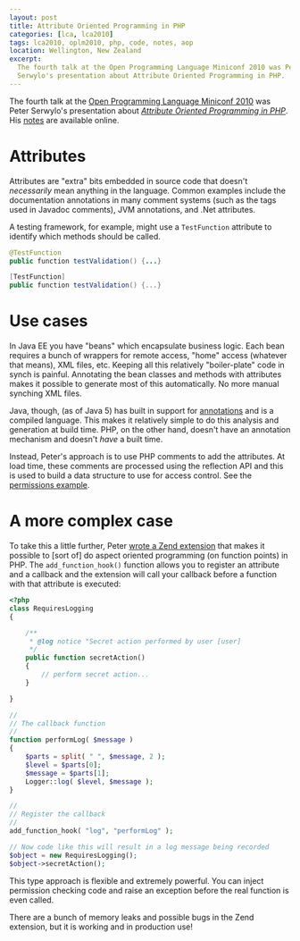 ```yaml
---
layout: post
title: Attribute Oriented Programming in PHP
categories: [lca, lca2010]
tags: lca2010, oplm2010, php, code, notes, aop
location: Wellington, New Zealand
excerpt: 
  The fourth talk at the Open Programming Language Miniconf 2010 was Peter
  Serwylo's presentation about Attribute Oriented Programming in PHP.
---
```


The fourth talk at the [Open Programming Language Miniconf 2010][oplm2010] was
Peter Serwylo's presentation about *[Attribute Oriented Programming in
PHP][talk]*. His [notes][notes] are available online.

[oplm2010]: http://blogs.tucs.org.au/oplm/
[talk]: http://blogs.tucs.org.au/oplm/programme/#aopphp
[notes]: http://lca2010.serwylo.com/

Attributes
==========

Attributes are "extra" bits embedded in source code that doesn't *necessarily*
mean anything in the language. Common examples include the documentation
annotations in many comment systems (such as the tags used in Javadoc
comments), JVM annotations, and .Net attributes.

A testing framework, for example, might use a `TestFunction` attribute to
identify which methods should be called.

``````java
@TestFunction
public function testValidation() {...}
``````

``````cs
[TestFunction]
public function testValidation() {...}
``````

Use cases 
=========

In Java EE you have "beans" which encapsulate business logic. Each bean
requires a bunch of wrappers for remote access, "home" access (whatever that
means), XML files, etc. Keeping all this relatively "boiler-plate" code in
synch is painful. Annotating the bean classes and methods with attributes
makes it possible to generate most of this automatically. No more manual
synching XML files.

Java, though, (as of Java 5) has built in support for [annotations][j5ann] and
is a compiled language. This makes it relatively simple to do this analysis
and generation at build time. PHP, on the other hand, doesn't have an
annotation mechanism and doesn't *have* a built time.

[j5ann]: http://java.sun.com/j2se/1.5.0/docs/guide/language/annotations.html

Instead, Peter's approach is to use PHP comments to add the attributes. At
load time, these comments are processed using the reflection API and this is
used to build a data structure to use for access control. See the
[permissions example][perms].

[perms]: http://lca2010.serwylo.com/06_ivt_example.html

A more complex case
===================

To take this a little further, Peter [wrote a Zend
extension](http://lca2010.serwylo.com/07_php_zend_example.html) that makes it
possible to [sort of] do aspect oriented programming (on function points) in
PHP. The `add_function_hook()` function allows you to register an attribute
and a callback and the extension will call your callback before a function
with that attribute is executed:

``````php
<?php
class RequiresLogging
{

	/**
	 * @log notice "Secret action performed by user [user]
	 */
	public function secretAction()
	{
		// perform secret action...
	}

}

// 
// The callback function
//
function performLog( $message )
{
	$parts = split( " ", $message, 2 );
	$level = $parts[0];
	$message = $parts[1];
	Logger::log( $level, $message );
}

// 
// Register the callback
// 
add_function_hook( "log", "performLog" );

// Now code like this will result in a log message being recorded
$object = new RequiresLogging();
$object->secretAction();
``````

This type approach is flexible and extremely powerful. You can inject
permission checking code and raise an exception before the real function is
even called.

There are a bunch of memory leaks and possible bugs in the Zend extension, but
it is working and in production use!
